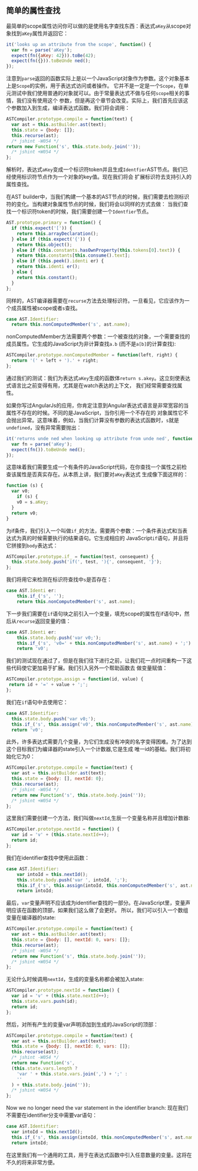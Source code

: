 ## 简单的属性查找
最简单的scope属性访问你可以做的是使用名字查找东西：表达式`aKey`从scope对象找到`aKey`属性并返回它：
```js
it('looks up an attribute from the scope', function() {
  var fn = parse('aKey');
  expect(fn({aKey: 42})).toBe(42);
  expect(fn({})).toBeUnde ned();
});
```

注意到`parse`返回的函数实际上是以一个JavaScript对象作为参数。这个对象基本上是`Scope`的实例，用于表达式访问或者操作。
它并不是一定是一个`Scope`，在单元测试中我们使用普通的对象就可以。由于常量表达式不做与任何`scope`相关的事情，我们没有使用这个
参数，但是再这个章节会改变。实际上，我们首先应该这个参数加入到生成，编译表达式函数。我们将会调用：

```js
ASTCompiler.prototype.compile = function(text) {
  var ast = this.astBuilder.ast(text);
  this.state = {body: []};
  this.recurse(ast);
  /* jshint -W054 */
return new Function('s', this.state.body.join(''));
  /* jshint +W054 */
};
```
解析时，表达式`aKey`变成一个标识符token并且生成`Identfier`AST节点。我们已经使用标识符节点作为一个对象的key值。现在我们将会
扩展标识符去支持引入的属性查找。

在AST builder中，当我们构建一个基本的AST节点的时候，我们需要去检测标识符的变化。当构建对象属性节点的时候，我们将会以同样的方式去做：
当我们查找一个标识符token的时候，我们需要创建一个`Identfier`节点。
```js
AST.prototype.primary = function() {
  if (this.expect('[')) {
    return this.arrayDeclaration();
  } else if (this.expect('{')) {
    return this.object();
  } else if (this.constants.hasOwnProperty(this.tokens[0].text)) {
    return this.constants[this.consume().text];
  } else if (this.peek().identi er) {
    return this.identi er();
  } else {
    return this.constant();
  }
};
```
同样的，AST编译器需要在`recurse`方法去处理标识符。一旦看见，它应该作为一个成员属性被scope或者`s`查找。
```js
case AST.Identifier:
  return this.nonComputedMember('s', ast.name);
```
nonComputedMember方法需要两个参数：一个被查找的对象，一个需要查找的成员属性。它生成的JavaScript为非计算查找`a.b`
(而不是`a[b]`的计算查找):
```js
ASTCompiler.prototype.nonComputedMember = function(left, right) {
  return '(' + left + ').' + right;
};
```
通过我们的测试：我们为表达式`aKey`生成的函数体`return s.akey`。这立刻使表达式语言比之前变得有用，尤其是在watch表达的上下文，
我们经常需要查找属性。

如果你写过AngularJs的应用，你肯定注意到Angular表达式语言是非常宽容的当属性不存在的时候。不同的是JavaScript，当你引用一个不存在的
对象属性它不会抛出异常。这意味着，例如，当我们计算没有参数的表达式函数时，`s`就是`undefined`，没有异常需要抛出：
```js
it('returns unde ned when looking up attribute from unde ned', function() {
  var fn = parse('aKey');
  expect(fn()).toBeUnde ned();
});
```
这意味着我们需要生成一个有条件的JavaScript代码，在你查找一个属性之前检查该属性是否真实存在。从本质上讲，我们要对`aKey`表达式
生成像下面这样的：
```js
function (s) {
  var v0;
    if (s) {
    v0 = s.aKey;
  }
  return v0;
}
```
为if条件，我们引入一个叫做`if_`的方法，需要两个参数：一个条件表达式和当表达式为真的时候需要执行的结果语句。它生成相应的
JavaScript`if`语句，并且将它拼接到`body`表达式：
```js
ASTCompiler.prototype.if_ = function(test, consequent) {
  this.state.body.push('if(', test, '){', consequent, '}');
};
```
我们将用它来检测在标识符查找中`s`是否存在：
```js
case AST.Identi er:
    this.if_('s', '');
    return this.nonComputedMember('s', ast.name);
```
下一步我们需要在`if`语句块之前引入一个变量，填充scope的属性在if语句中，然后从`recurse`返回变量的值：
```js
case AST.Identi er:
    this.state.body.push('var v0;');
    this.if_('s', 'v0=' + this.nonComputedMember('s', ast.name) + ';');
    return 'v0';
```

我们的测试现在通过了，但是在我们往下进行之前，让我们花一点时间重构一下这些代码使它更加易于扩展。我们引入另外一个帮助函数去
做变量赋值：
```js
ASTCompiler.prototype.assign = function(id, value) {
 return id + '=' + value + ';';
};
```
我们在`if`语句中去使用它：
```js
case AST.Identifier:
  this.state.body.push('var v0;');
  this.if_('s', this.assign('v0', this.nonComputedMember('s', ast.name)));
  return 'v0';
```
此外，许多表达式需要几个变量，为它们生成没有冲突的名字变得困难。为了达到这个目标我们为编译器的state引入一个计数器,它是生成
唯一id的基础。我们将初始化它为0：
```js
ASTCompiler.prototype.compile = function(text) {
  var ast = this.astBuilder.ast(text);
  this.state = {body: [], nextId: 0};
  this.recurse(ast);
  /* jshint -W054 */
  return new Function('s', this.state.body.join(''));
  /* jshint +W054 */
};
```
这里我们需要创建一个方法，我们叫做`nextId`,生辰一个变量名称并且增加计数器:
```js
ASTCompiler.prototype.nextId = function() {
  var id = 'v' + (this.state.nextId++);
  return id;
};
```
我们在identifier查找中使用此函数：
```js
case AST.Identifier:
    var intoId = this.nextId();
    this.state.body.push('var ', intoId, ';');
    this.if_('s', this.assign(intoId, this.nonComputedMember('s', ast.name)));
    return intoId;
```

最后，`var`变量声明不应该成为identifier查找的一部分。在JavaScript里，变量声明应该在函数的顶部，如果我们这么做了会更好。
所以，我们可以引入一个数组变量在编译器的state:
```js
ASTCompiler.prototype.compile = function(text) {
  var ast = this.astBuilder.ast(text);
  this.state = {body: [], nextId: 0, vars: []};
  this.recurse(ast);
  /* jshint -W054 */
  return new Function('s', this.state.body.join(''));
  /* jshint +W054 */
};
```
无论什么时候调用`nextId`，生成的变量名称都会被加入state:
```js
ASTCompiler.prototype.nextId = function() {
  var id = 'v' + (this.state.nextId++);
  this.state.vars.push(id);
  return id;
};
```
然后，对所有产生的变量var声明添加到生成的JavaScript的顶部：
```js
ASTCompiler.prototype.compile = function(text) {
  var ast = this.astBuilder.ast(text);
  this.state = {body: [], nextId: 0, vars: []};
  this.recurse(ast);
  /* jshint -W054 */
  return new Function('s',
  (this.state.vars.length ?
    'var ' + this.state.vars.join(',') + ';' :
    ''
  ) + this.state.body.join(''));
  /* jshint +W054 */
};
```
Now we no longer need the var statement in the identifier branch:
现在我们不需要在identifier分支中需要var语句：
```js
case AST.Identifier:
  var intoId = this.nextId();
  this.if_('s', this.assign(intoId, this.nonComputedMember('s', ast.name)));
  return intoId;
```
在这里我们有一个通用的工具，用于在表达式函数中引入任意数量的变量。这将在不久的将来非常方便。